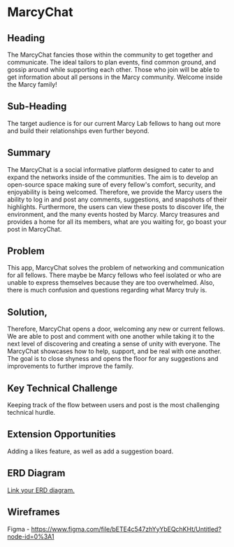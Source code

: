 # MarcyChat

## Heading
The MarcyChat fancies those within the community to get together and communicate. The ideal tailors to plan events, find common ground, and gossip around while supporting each other. Those who join will be able to get information about all persons in the Marcy community. Welcome inside the Marcy family!

## Sub-Heading
The target audience is for our current Marcy Lab fellows to hang out more and build their relationships even further beyond.

## Summary
The MarcyChat is a social informative platform designed to cater to and expand the networks inside of the communities. The aim is to develop an open-source space making sure of every fellow's comfort, security, and enjoyability is being welcomed. Therefore, we provide the Marcy users the ability to log in and post any comments, suggestions, and snapshots of their highlights. Furthermore, the users can view these posts to discover life, the environment, and the many events hosted by Marcy. Marcy treasures and provides a home for all its members, what are you waiting for, go boast your post in MarcyChat.

## Problem
This app, MarcyChat solves the problem of networking and communication for all fellows. There maybe be Marcy fellows who feel isolated or who are unable to express themselves because they are too overwhelmed. Also, there is much confusion and questions regarding what Marcy truly is.

## Solution,
Therefore, MarcyChat opens a door, welcoming any new or current fellows. We are able to post and comment with one another while taking it to the next level of discovering and creating a sense of unity with everyone. The MarcyChat showcases how to help, support, and be real with one another. The goal is to close shyness and opens the floor for any suggestions and improvements to further improve the family. 

## Key Technical Challenge
Keeping track of the flow between users and post is the most challenging technical hurdle.

## Extension Opportunities
Adding a likes feature, as well as add a suggestion board.

## ERD Diagram
[Link your ERD diagram.](https://drive.google.com/file/d/1Az6kGbYjTHE8AvjzJPxJPEiECsohDMxe/view?usp=sharing)

## Wireframes
Figma -  https://www.figma.com/file/bETE4c547zhYyYbEQchKHt/Untitled?node-id=0%3A1
